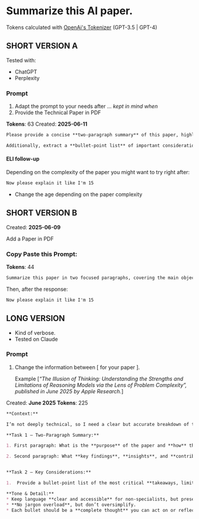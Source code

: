 # Summarize this AI paper.

Tokens calculated with [OpenAi's Tokenizer](https://platform.openai.com/tokenizer) (GPT-3.5 | GPT-4)


## SHORT VERSION A

Tested with: 

- ChatGPT
- Perplexity

### Prompt

1. Adapt the prompt to your needs after ... _kept in mind when_
2. Provide the Technical Paper in PDF

**Tokens**: 63    Created: **2025-06-11**

```md 
Please provide a concise **two-paragraph summary** of this paper, highlighting its _key arguments_ and _findings_.

Additionally, extract a **bullet-point list** of important considerations, risks, or best practices mentioned in the paper that should be kept in mind when working with or developing artificial intelligence systems.

```
#### ELI follow-up

Depending on the complexity of the paper you might want to try right after: 

```md
Now please explain it like I'm 15
```
- Change the age depending on the paper complexity


## SHORT VERSION B

Created: **2025-06-09** 

Add a Paper in PDF

### Copy Paste this Prompt:
    
 **Tokens**: 44

```md
Summarize this paper in two focused paragraphs, covering the main objectives, methods, and conclusions. Then, list the key takeaways, recommendations, or critical concerns that practitioners or researchers should consider when working with AI.
```

Then, after the response:

```md
Now please explain it like I'm 15
```


## LONG VERSION

- Kind of verbose. 
- Tested on Claude

### Prompt

1. Change the information between [ for your paper ]. 

    Example [_“The Illusion of Thinking: Understanding the Strengths and Limitations of Reasoning Models via the Lens of Problem Complexity”, published in June 2025 by Apple Research._]


         
Created: **June 2025**
**Tokens**: 225

```md
**Context:**

I’m not deeply technical, so I need a clear but accurate breakdown of this paper: [“The Illusion of Thinking: Understanding the Strengths and Limitations of Reasoning Models via the Lens of Problem Complexity”, published in June 2025 by Apple Research.]

**Task 1 – Two‑Paragraph Summary:**

1. First paragraph: What is the **purpose** of the paper and **how** the authors approached the study.

2. Second paragraph: What **key findings**, **insights**, and **contributions** the paper presents.


**Task 2 – Key Considerations:**

1.  Provide a bullet-point list of the most critical **takeaways, limitations, or best practices** for anyone working with or developing AI models—especially reasoning models.

**Tone & Detail:**
* Keep language **clear and accessible** for non-specialists, but preserve technical accuracy.
* **No jargon overload**, but don’t oversimplify.
* Each bullet should be a **complete thought** you can act on or reflect on in future work.
```
